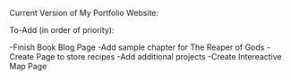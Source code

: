 Current Version of My Portfolio Website:

To-Add (in order of priority):

-Finish Book Blog Page
-Add sample chapter for The Reaper of Gods
-Create Page to store recipes
-Add additional projects
-Create Intereactive Map Page


